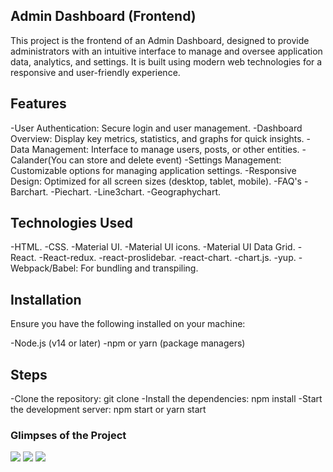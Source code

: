 ## Admin Dashboard (Frontend)

This project is the frontend of an Admin Dashboard, designed to provide administrators with an intuitive interface to manage and oversee application data, analytics, and settings. It is built using modern web technologies for a responsive and user-friendly experience.

## Features


-User Authentication: Secure login and user management.
-Dashboard Overview: Display key metrics, statistics, and graphs for quick insights.
-Data Management: Interface to manage users, posts, or other entities.
-Calander(You can store and delete event)
-Settings Management: Customizable options for managing application settings.
-Responsive Design: Optimized for all screen sizes (desktop, tablet, mobile).
-FAQ's
-Barchart.
-Piechart.
-Line3chart.
-Geographychart.


## Technologies Used

-HTML.
-CSS.
-Material UI.
-Material UI icons.
-Material UI Data Grid.
-React.
-React-redux.
-react-proslidebar.
-react-chart.
-chart.js.
-yup.
-Webpack/Babel: For bundling and transpiling.


## Installation


Ensure you have the following installed on your machine:

-Node.js (v14 or later)
-npm or yarn (package managers)


## Steps


-Clone the repository: git clone
-Install the dependencies: npm install
-Start the development server: npm start or yarn start

### Glimpses of the Project

![](./public/assets/screenshot(1).JPG)
![](./public/assets/screenshot(2).JPG)
![](./public/assets/screenshot(3).JPG)